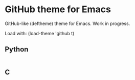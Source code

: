 # GitHub theme for Emacs

GitHub-like (deftheme) theme for Emacs. Work in progress.

Load with: (load-theme 'github t)

## Python

<img alt="" src="https://raw.githubusercontent.com/philiparvidsson/emacs-github-theme/master/screenshots/python.png"></img>

## C

<img alt="" src="https://raw.githubusercontent.com/philiparvidsson/emacs-github-theme/master/screenshots/c.png"></img>
